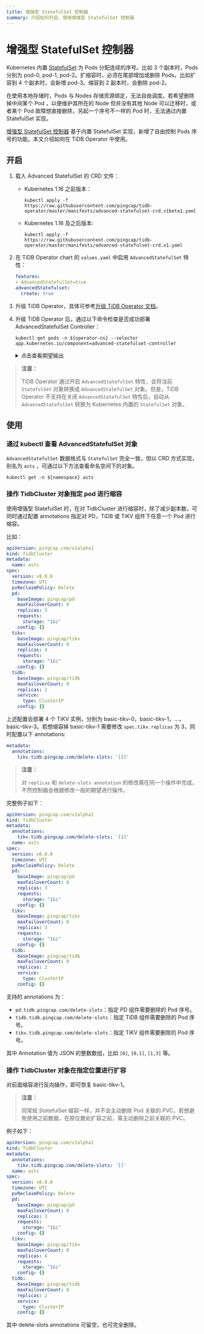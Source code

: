 ```yaml
---
title: 增强型 StatefulSet 控制器
summary: 介绍如何开启、使用增强型 StatefulSet 控制器
---
```


# 增强型 StatefulSet 控制器

Kubernetes 内置 [StatefulSet](https://kubernetes.io/docs/concepts/workloads/controllers/statefulset/) 为 Pods 分配连续的序号。比如 3 个副本时，Pods 分别为 pod-0, pod-1, pod-2。扩缩容时，必须在尾部增加或删除 Pods。比如扩容到 4 个副本时，会新增 pod-3。缩容到 2 副本时，会删除 pod-2。

在使用本地存储时，Pods 与 Nodes 存储资源绑定，无法自由调度。若希望删除掉中间某个 Pod ，以便维护其所在的 Node 但并没有其他 Node 可以迁移时，或者某个 Pod 故障想直接删除，另起一个序号不一样的 Pod 时，无法通过内置 StatefulSet 实现。

[增强型 StatefulSet 控制器](https://github.com/pingcap/advanced-statefulset) 基于内置 StatefulSet 实现，新增了自由控制 Pods 序号的功能。本文介绍如何在 TiDB Operator 中使用。

## 开启

1. 载入 Advanced StatefulSet 的 CRD 文件：

    * Kubernetes 1.16 之前版本：

        
        ```shell
        kubectl apply -f https://raw.githubusercontent.com/pingcap/tidb-operator/master/manifests/advanced-statefulset-crd.v1beta1.yaml
        ```

    * Kubernetes 1.16 及之后版本:

        
        ```shell
        kubectl apply -f https://raw.githubusercontent.com/pingcap/tidb-operator/master/manifests/advanced-statefulset-crd.v1.yaml
        ```

2. 在 TiDB Operator chart 的 `values.yaml` 中启用 `AdvancedStatefulSet` 特性：

    
    ```yaml
    features:
    - AdvancedStatefulSet=true
    advancedStatefulset:
      create: true
    ```

3. 升级 TiDB Operator，具体可参考[升级 TiDB Operator 文档](upgrade-tidb-operator.md)。

4. 升级 TiDB Operator 后，通过以下命令检查是否成功部署 AdvancedStatefulSet Controller：

        
    ```shell
    kubectl get pods -n ${operator-ns} --selector app.kubernetes.io/component=advanced-statefulset-controller
    ```

    <details>
    <summary>点击查看期望输出</summary>
    
    ```
    NAME                                               READY       STATUS    RESTARTS   AGE
    advanced-statefulset-controller-67885c5dd9-f522h   1/1         Running   0          10s
    ```
    
    </details>

> **注意：**
>
> TiDB Operator 通过开启 `AdvancedStatefulSet` 特性，会将当前 `StatefulSet` 对象转换成 `AdvancedStatefulSet` 对象。但是，TiDB Operator 不支持在关闭 `AdvancedStatefulSet` 特性后，自动从 `AdvancedStatefulSet` 转换为 Kubernetes 内置的 `StatefulSet` 对象。

## 使用

### 通过 kubectl 查看 AdvancedStatefulSet 对象

`AdvancedStatefulSet` 数据格式与 `StatefulSet` 完全一致，但以 CRD 方式实现，别名为 `asts` ，可通过以下方法查看命名空间下的对象。


```shell
kubectl get -n ${namespace} asts
```

### 操作 TidbCluster 对象指定 pod 进行缩容

使用增强型 StatefulSet 时，在对 TidbCluster 进行缩容时，除了减少副本数，可同时通过配置 annotations 指定对 PD，TiDB 或 TiKV 组件下任意一个 Pod 进行缩容。

比如：


```yaml
apiVersion: pingcap.com/v1alpha1
kind: TidbCluster
metadata:
  name: asts
spec:
  version: v8.0.0
  timezone: UTC
  pvReclaimPolicy: Delete
  pd:
    baseImage: pingcap/pd
    maxFailoverCount: 0
    replicas: 3
    requests:
      storage: "1Gi"
    config: {}
  tikv:
    baseImage: pingcap/tikv
    maxFailoverCount: 0
    replicas: 4
    requests:
      storage: "1Gi"
    config: {}
  tidb:
    baseImage: pingcap/tidb
    maxFailoverCount: 0
    replicas: 2
    service:
      type: ClusterIP
    config: {}
```

上述配置会部署 4 个 TiKV 实例，分别为 basic-tikv-0，basic-tikv-1，...，basic-tikv-3。若想缩容掉 basic-tikv-1 需要修改 `spec.tikv.replicas` 为 3，同时配置以下 annotations:


```yaml
metadata:
  annotations:
    tikv.tidb.pingcap.com/delete-slots: '[1]'
```

> **注意：**
>
> 对 `replicas` 和 `delete-slots annotation` 的修改需在同一个操作中完成，不然控制器会根据修改一般的期望进行操作。

完整例子如下：


```yaml
apiVersion: pingcap.com/v1alpha1
kind: TidbCluster
metadata:
  annotations:
    tikv.tidb.pingcap.com/delete-slots: '[1]'
  name: asts
spec:
  version: v8.0.0
  timezone: UTC
  pvReclaimPolicy: Delete
  pd:
    baseImage: pingcap/pd
    maxFailoverCount: 0
    replicas: 3
    requests:
      storage: "1Gi"
    config: {}
  tikv:
    baseImage: pingcap/tikv
    maxFailoverCount: 0
    replicas: 3
    requests:
      storage: "1Gi"
    config: {}
  tidb:
    baseImage: pingcap/tidb
    maxFailoverCount: 0
    replicas: 2
    service:
      type: ClusterIP
    config: {}
```

支持的 annotations 为：

- `pd.tidb.pingcap.com/delete-slots`：指定 PD 组件需要删除的 Pod 序号。
- `tidb.tidb.pingcap.com/delete-slots`：指定 TiDB 组件需要删除的 Pod 序号。
- `tikv.tidb.pingcap.com/delete-slots`：指定 TiKV 组件需要删除的 Pod 序号。

其中 Annotation 值为 JSON 的整数数组，比如 `[0]`, `[0,1]`, `[1,3]` 等。

### 操作 TidbCluster 对象在指定位置进行扩容

对前面缩容进行反向操作，即可恢复 basic-tikv-1。

> **注意：**
>
> 同常规 StatefulSet 缩容一样，并不会主动删除 Pod 关联的 PVC，若想避免使用之前数据，在原位置处扩容之前，需主动删除之前关联的 PVC。

例子如下：


```yaml
apiVersion: pingcap.com/v1alpha1
kind: TidbCluster
metadata:
  annotations:
    tikv.tidb.pingcap.com/delete-slots: '[]'
  name: asts
spec:
  version: v8.0.0
  timezone: UTC
  pvReclaimPolicy: Delete
  pd:
    baseImage: pingcap/pd
    maxFailoverCount: 0
    replicas: 3
    requests:
      storage: "1Gi"
    config: {}
  tikv:
    baseImage: pingcap/tikv
    maxFailoverCount: 0
    replicas: 4
    requests:
      storage: "1Gi"
    config: {}
  tidb:
    baseImage: pingcap/tidb
    maxFailoverCount: 0
    replicas: 2
    service:
      type: ClusterIP
    config: {}
```

其中 delete-slots annotations 可留空，也可完全删除。
